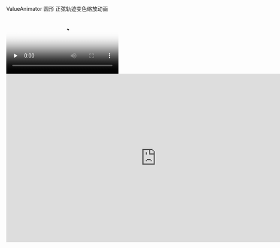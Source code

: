 ValueAnimator
圆形 正弦轨迹变色缩放动画

<video id="video" controls="" preload="none" poster="https://github.com/willkernel/PointSinDemo/blob/master/screenVideo_20190306221838.JPG">
    <source id="mp4" src="https://github.com/willkernel/PointSinDemo/blob/master/screenVideo.mp4" type="video/mp4">
</video>

<iframe 
    height=450 
    width=800 
    src="https://github.com/willkernel/PointSinDemo/blob/master/screenVideo.mp4" 
    frameborder=0 
    allowfullscreen>
</iframe>
